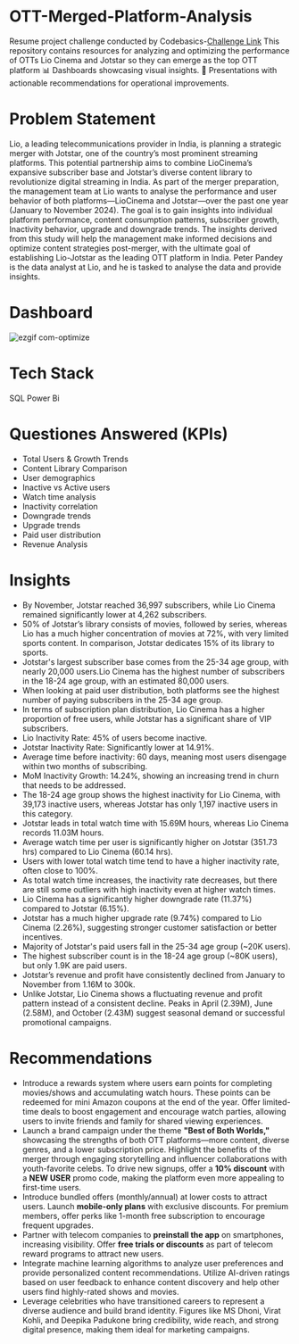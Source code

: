# OTT-Merged-Platform-Analysis
Resume project challenge conducted by Codebasics-[Challenge Link](https://codebasics.io/challenge/codebasics-resume-project-challenge)
This repository contains resources for analyzing and optimizing the performance of OTTs Lio Cinema and Jotstar so they can emerge as the top OTT platform
📊 Dashboards showcasing visual insights.
📑 Presentations with actionable recommendations for operational improvements.

# Problem Statement
Lio, a leading telecommunications provider in India, is planning a strategic merger with Jotstar, one of the country’s most prominent streaming platforms. This potential partnership aims to combine LioCinema’s expansive subscriber base and Jotstar’s diverse content library to revolutionize digital streaming in India. As part of the merger preparation, the management team at Lio wants to analyse the performance and user behavior of both platforms—LioCinema and Jotstar—over the past one year (January to November 2024). The goal is to gain insights into individual platform performance, content consumption patterns, subscriber growth, Inactivity behavior, upgrade and downgrade trends. The insights derived from this study will help the management make informed decisions and optimize content strategies post-merger, with the ultimate goal of establishing Lio-Jotstar as the leading OTT platform in India.  Peter Pandey is the data analyst at Lio, and he is tasked to analyse the data and provide insights.  

# Dashboard
![ezgif com-optimize](https://github.com/user-attachments/assets/57ae2d35-7fa1-4eb8-9e4f-66efc0c82d70)

# Tech Stack
SQL
Power Bi

# Questiones Answered (KPIs)
* Total Users & Growth Trends
* Content Library Comparison
* User demographics
* Inactive vs Active users
* Watch time analysis
* Inactivity correlation
* Downgrade trends
* Upgrade trends
* Paid user distribution
* Revenue Analysis

# Insights
* By November, Jotstar reached 36,997 subscribers, while Lio Cinema remained significantly lower at 4,262 subscribers.
* 50% of Jotstar’s library consists of movies, followed by series, whereas Lio has a much higher concentration of movies at 72%, with very limited sports content. In comparison, Jotstar dedicates 15% of its library to sports.
* Jotstar's largest subscriber base comes from the 25-34 age group, with nearly 20,000 users.Lio Cinema has the highest number of subscribers in the 18-24 age group, with an estimated 80,000 users.
* When looking at paid user distribution, both platforms see the highest number of paying subscribers in the 25-34 age group.
* In terms of subscription plan distribution, Lio Cinema has a higher proportion of free users, while Jotstar 
has a significant share of VIP subscribers.
* Lio Inactivity Rate: 45% of users become inactive.
* Jotstar Inactivity Rate: Significantly lower at 14.91%.
* Average time before inactivity: 60 days, meaning most users disengage within two months of subscribing.
* MoM Inactivity Growth: 14.24%, showing an increasing trend in churn that needs to be addressed.
* The 18-24 age group shows the highest inactivity for Lio Cinema, with 39,173 inactive users, whereas Jotstar has only 1,197 inactive users in this category.
* Jotstar leads in total watch time with 15.69M hours, whereas Lio Cinema records 11.03M hours.
* Average watch time per user is significantly higher on Jotstar (351.73 hrs) compared to Lio Cinema (60.14 hrs).
* Users with lower total watch time tend to have a higher inactivity rate, often close to 100%.
* As total watch time increases, the inactivity rate decreases, but there are still some outliers with high inactivity even at higher watch times. 
* Lio Cinema has a significantly higher downgrade rate (11.37%) compared to Jotstar (6.15%).
* Jotstar has a much higher upgrade rate (9.74%) compared to Lio Cinema (2.26%), suggesting stronger customer satisfaction or better incentives.
* Majority of Jotstar's paid users fall in the 25-34 age group (~20K users).
* The highest subscriber count is in the 18-24 age group (~80K users), but only 1.9K are paid users.
* Jotstar’s revenue and profit have consistently declined from January to November from 1.16M to 300k.
* Unlike Jotstar, Lio Cinema shows a fluctuating revenue and profit pattern instead of a consistent decline. Peaks in April (2.39M), June (2.58M), and October (2.43M) suggest seasonal demand or successful promotional campaigns.

# Recommendations
* Introduce a rewards system where users earn points for completing movies/shows and accumulating watch hours. These points can be redeemed for mini Amazon coupons at the end of the year. Offer limited-time deals to boost engagement and encourage watch parties, allowing users to invite friends and family for shared viewing experiences.
* Launch a brand campaign under the theme **"Best of Both Worlds,"** showcasing the strengths of both OTT platforms—more content, diverse genres, and a lower subscription price. Highlight the benefits of the merger through engaging storytelling and influencer collaborations with youth-favorite celebs. To drive new signups, offer a **10% discount** with a **NEW USER** promo code, making the platform even more appealing to first-time users.
* Introduce bundled offers (monthly/annual) at lower costs to attract users. Launch **mobile-only plans** with exclusive discounts. For premium members, offer perks like 1-month free subscription to encourage frequent upgrades.
* Partner with telecom companies to **preinstall the app** on smartphones, increasing visibility. Offer **free trials or discounts** as part of telecom reward programs to attract new users.
* Integrate machine learning algorithms to analyze user preferences and provide personalized content recommendations. Utilize AI-driven ratings based on user feedback to enhance content discovery and help other users find highly-rated shows and movies.
* Leverage celebrities who have transitioned careers to represent a diverse audience and build brand identity. Figures like MS Dhoni, Virat Kohli, and Deepika Padukone bring credibility, wide reach, and strong digital presence, making them ideal for marketing campaigns.

